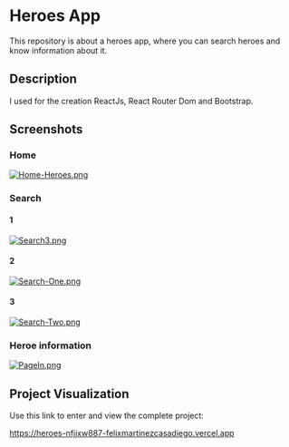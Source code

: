 # Heroes App

This repository is about a heroes app, where you can search heroes and know information about it.

## Description

I used for the creation ReactJs, React Router Dom and Bootstrap.

## Screenshots

### Home 

[![Home-Heroes.png](https://i.postimg.cc/mgPvHRYF/Home-Heroes.png)](https://postimg.cc/18ZCkkY9)

### Search

#### 1

[![Search3.png](https://i.postimg.cc/1XRT5ZRX/Search3.png)](https://postimg.cc/MM4tdNQJ)

#### 2

[![Search-One.png](https://i.postimg.cc/gJz43qCB/Search-One.png)](https://postimg.cc/McLySRKy)

#### 3

[![Search-Two.png](https://i.postimg.cc/zB2wKmSV/Search-Two.png)](https://postimg.cc/Q95WZyz3)

### Heroe information

[![PageIn.png](https://i.postimg.cc/mg3QV1yx/PageIn.png)](https://postimg.cc/Wd3F13yS)


## Project Visualization

Use this link to enter and view the complete project:

https://heroes-nfjjxw887-felixmartinezcasadiego.vercel.app

